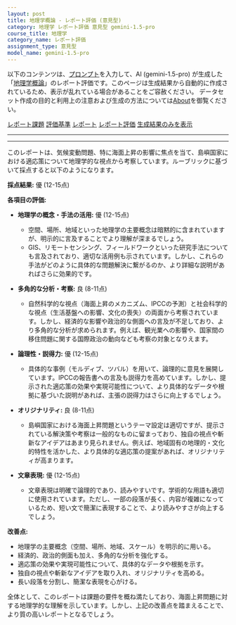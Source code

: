 ```yaml
---
layout: post
title: 地理学概論 - レポート評価 (意見型)
category: 地理学 レポート評価 意見型 gemini-1.5-pro
course_title: 地理学
category_name: レポート評価
assignment_type: 意見型
model_name: gemini-1.5-pro
---
```


以下のコンテンツは、[プロンプト](http://127.0.0.1:8000/generated/地理学/gemini-1.5-pro/prompt_レポート評価-意見型.md)を入力して、AI (gemini-1.5-pro) が生成した「[地理学概論](/contents/地理学/)」のレポート評価です。このページは生成結果から自動的に作成されているため、表示が乱れている場合があることをご容赦ください。
データセット作成の目的と利用上の注意および生成の方法については[About](/About)を御覧ください。

[レポート課題](../レポート課題-意見型)
[評価基準](../評価基準-意見型)
[レポート](../レポート-意見型)
[レポート評価](../レポート評価-意見型)
[生成結果のみを表示](http://127.0.0.1:8000/generated/地理学/gemini-1.5-pro/レポート評価-意見型.md)
  

***
***
  
このレポートは、気候変動問題、特に海面上昇の影響に焦点を当て、島嶼国家における適応策について地理学的な視点から考察しています。ルーブリックに基づいて採点すると以下のようになります。

**採点結果:**  優 (12-15点)

**各項目の評価:**

* **地理学の概念・手法の活用:** 優 (12-15点)
    * 空間、場所、地域といった地理学の主要概念は暗黙的に含まれていますが、明示的に言及することでより理解が深まるでしょう。
    * GIS、リモートセンシング、フィールドワークといった研究手法についても言及されており、適切な活用例も示されています。しかし、これらの手法がどのように具体的な問題解決に繋がるのか、より詳細な説明があればさらに効果的です。

* **多角的な分析・考察:** 良 (8-11点)
    * 自然科学的な視点（海面上昇のメカニズム、IPCCの予測）と社会科学的な視点（生活基盤への影響、文化の喪失）の両面から考察されています。しかし、経済的な影響や政治的な側面への言及が不足しており、より多角的な分析が求められます。例えば、観光業への影響や、国家間の移住問題に関する国際政治の動向なども考察の対象となりえます。

* **論理性・説得力:** 優 (12-15点)
    * 具体的な事例（モルディブ、ツバル）を用いて、論理的に意見を展開しています。IPCCの報告書への言及も説得力を高めています。しかし、提示された適応策の効果や実現可能性について、より具体的なデータや根拠に基づいた説明があれば、主張の説得力はさらに向上するでしょう。

* **オリジナリティ:** 良 (8-11点)
    * 島嶼国家における海面上昇問題というテーマ設定は適切ですが、提示されている解決策や考察は一般的なものに留まっており、独自の視点や斬新なアイデアはあまり見られません。例えば、地域固有の地理的・文化的特性を活かした、より具体的な適応策の提案があれば、オリジナリティが高まります。

* **文章表現:** 優 (12-15点)
    * 文章表現は明確で論理的であり、読みやすいです。学術的な用語も適切に使用されています。ただし、一部の段落が長く、内容が複雑になっているため、短い文で簡潔に表現することで、より読みやすさが向上するでしょう。


**改善点:**

* 地理学の主要概念（空間、場所、地域、スケール）を明示的に用いる。
* 経済的、政治的側面も加え、多角的な分析を強化する。
* 適応策の効果や実現可能性について、具体的なデータや根拠を示す。
* 独自の視点や斬新なアイデアを取り入れ、オリジナリティを高める。
* 長い段落を分割し、簡潔な表現を心がける。


全体として、このレポートは課題の要件を概ね満たしており、海面上昇問題に対する地理学的な理解を示しています。しかし、上記の改善点を踏まえることで、より質の高いレポートとなるでしょう。
